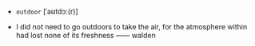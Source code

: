 - `outdoor` [ˈaʊtdɔ:(r)]



-  I did not need to go outdoors to take the air, for the atmosphere within had lost none of its freshness —— walden